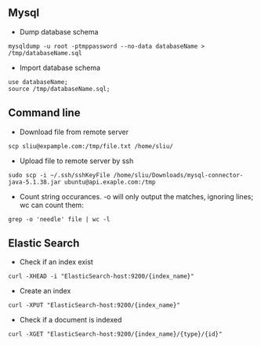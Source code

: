 

Mysql
-----


* Dump database schema
```
mysqldump -u root -ptmppassword --no-data databaseName > /tmp/databaseName.sql
```
* Import database schema
```
use databaseName;
source /tmp/databaseName.sql;
```

Command line
------------

* Download file from remote server
```
scp sliu@expample.com:/tmp/file.txt /home/sliu/
```
* Upload file to remote server by ssh

```
sudo scp -i ~/.ssh/sshKeyFile /home/sliu/Downloads/mysql-connector-java-5.1.38.jar ubuntu@api.exaple.com:/tmp
```
* Count string occurances. -o will only output the matches, ignoring lines; wc can count them:
```
grep -o 'needle' file | wc -l
```

Elastic Search
--------------

* Check if an index exist
```
curl -XHEAD -i "ElasticSearch-host:9200/{index_name}"
```

* Create an index
```
curl -XPUT "ElasticSearch-host:9200/{index_name}"
```

* Check if a document is indexed
```
curl -XGET "ElasticSearch-host:9200/{index_name}/{type}/{id}"
```
